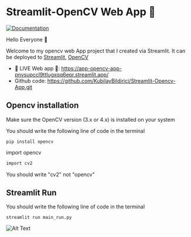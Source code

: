 # Streamlit-OpenCV Web App 🚀
[![Documentation](https://docs.rs/opencv/badge.svg)](https://docs.opencv.org/4.x/index.html)

Hello Everyone 👋

Welcome to my opencv web App project that I created via Streamlit. 
It can be deployed to [Streamlit](https://streamlit.io/cloud), [OpenCV](https://opencv.org/)

- 🚀 LIVE Web app 🚀: <https://app-opencv-app-pnvsupccl9ttlugxqq6epr.streamlit.app/>
- Github code: <https://github.com/KubilayBildirici/Streamlit-Opencv-App.git>
## Opencv installation

Make sure the  OpenCV version (3.x or 4.x) is installed on your system

You should write the following line of code in the terminal
```
pip install opencv
```

import opencv

```rust
import cv2
```
You should write "cv2" not "opencv"
## Streamlit Run
You should write the following line of code in the terminal
```streamlit
streamlit run main_run.py
```
![Alt Text](https://github.com/KubilayBildirici/Streamlit-Opencv-App/blob/main/%C4%B0simsiz%20video%20%E2%80%90%20Clipchamp%20ile%20yap%C4%B1ld%C4%B1.gif?raw=true)


